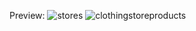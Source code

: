 Preview:
![stores](https://github.com/mjunaidshaikh128/nextassignment/assets/115004219/60c33577-bf41-4862-bfb9-514bdbab2e7c)
![clothingstoreproducts](https://github.com/mjunaidshaikh128/nextassignment/assets/115004219/b9177f7d-d643-459c-80ed-3c73fd2a83dd)
